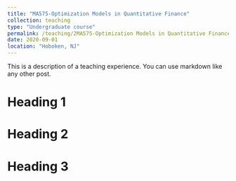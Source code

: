 ```yaml
---
title: "MA575-Optimization Models in Quantitative Finance"
collection: teaching
type: "Undergraduate course"
permalink: /teaching/2MA575-Optimization Models in Quantitative Finance: "Stevens Institue of Technology"
date: 2020-09-01
location: "Hoboken, NJ"
---
```


This is a description of a teaching experience. You can use markdown like any other post.

Heading 1
======

Heading 2
======

Heading 3
======